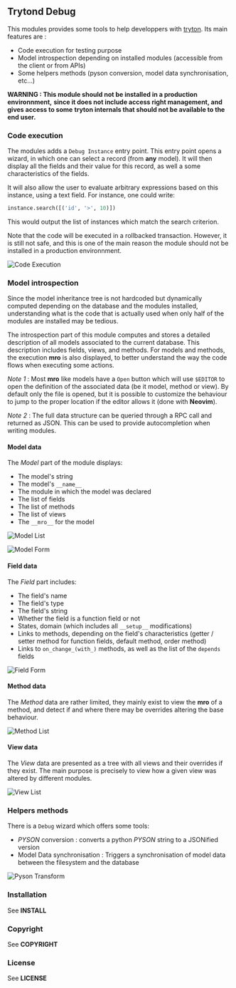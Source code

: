## Trytond Debug

This modules provides some tools to help developpers with
[tryton](http://www.tryton.org). Its main features are :
- Code execution for testing purpose
- Model introspection depending on installed modules (accessible from the
client or from APIs)
- Some helpers methods (pyson conversion, model data synchronisation,  etc...)

**WARNING : This module should not be installed in a production environnment,**
**since it does not include access right management, and gives access to some**
**tryton internals that should not be available to the end user.**

### Code execution

The modules adds a `Debug Instance` entry point. This entry point opens a
wizard, in which one can select a record (from **any** model). It will then
display all the fields and their value for this record, as well a some
characteristics of the fields.

It will also allow the user to evaluate arbitrary expressions based on this
instance, using a text field. For instance, one could write:

```python
instance.search([('id', '>', 10)])
```

This would output the list of instances which match the search criterion.

Note that the code will be executed in a rollbacked transaction. However, it is
still not safe, and this is one of the main reason the module should not be
installed in a production environnment.

![Code Execution](img/debug_model_wizard.png)

### Model introspection

Since the model inheritance tree is not hardcoded but dynamically computed
depending on the database and the modules installed, understanding what is the
code that is actually used when only half of the modules are installed may be
tedious.

The introspection part of this module computes and stores a detailed
description of all models associated to the current database. This description
includes fields, views, and methods. For models and methods, the execution
**mro** is also displayed, to better understand the way the code flows when
executing some actions.

_Note 1_ : Most **__mro__** like models have a `Open` button which will use
`$EDITOR` to open the definition of the associated data (be it model, method or
view). By default only the file is opened, but it is possible to customize the
behaviour to jump to the proper location if the editor allows it (done with
**Neovim**).

_Note 2_ : The full data structure can be queried through a RPC call and
returned as JSON. This can be used to provide autocompletion when writing
modules.

#### Model data

The *Model* part of the module displays:
- The model's string
- The model's `__name__`
- The module in which the model was declared
- The list of fields
- The list of methods
- The list of views
- The `__mro__` for the model

![Model List](img/debug_model_tree.png)

![Model Form](img/debug_model_form.png)

#### Field data

The *Field* part includes:
- The field's name
- The field's type
- The field's string
- Whether the field is a function field or not
- States, domain (which includes all `__setup__` modifications)
- Links to methods, depending on the field's characteristics (getter / setter
method for function fields, default method, order method)
- Links to `on_change_(with_)` methods, as well as the list of the `depends`
fields

![Field Form](img/debug_field_form.png)

#### Method data

The *Method* data are rather limited, they mainly exist to view the **__mro__**
of a method, and detect if and where there may be overrides altering the base
behaviour.

![Method List](img/debug_method_list.png)

#### View data

The *View* data are presented as a tree with all views and their overrides if
they exist. The main purpose is precisely to view how a given view was altered
by different modules.

![View List](img/debug_view_list.png)

### Helpers methods

There is a `Debug` wizard which offers some tools:
- *PYSON* conversion : converts a python *PYSON* string to a JSONified version
- Model Data synchronisation : Triggers a synchronisation of model data between
the filesystem and the database

![Pyson Transform](img/debug_pyson_transform.png)

### Installation

See **INSTALL**

### Copyright

See **COPYRIGHT**

### License

See **LICENSE**

